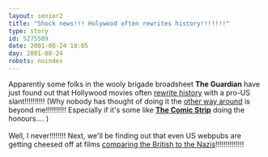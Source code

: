```yaml
---
layout: senior2
title: "Shock news!!! Holywood often rewrites history!!!!!!!"
type: story
id: 5275509
date: 2001-08-24 18:05
day: 2001-08-24
robots: noindex
---
```

Apparently some folks in the wooly brigade broadsheet <b>The Guardian</b> have just found out that Hollywood movies often <a href="http://www.guardian.co.uk/uk_news/story/0,3604,539436,00.html">rewrite history</a> with a pro-US slant!!!!!!!!!! (Why nobody has thought of doing it the <a href="http://www.plastic.com/comments.pl?sid=01/08/23/0159252&amp;cid=32">other way around</a> is beyond me!!!!!!!!!! Especially if it's some like <a href="http://www.csfanpage.co.uk/series-three.htm"><b>The Comic Strip</b></a> doing the honours.... )<br/> <br/>Well, I never!!!!!!!! Next, we'll be finding out that even US webpubs are getting cheesed off at films <a href="http://www.salon.com/ent/movies/feature/2000/07/03/patriot/print.html">comparing the British to the Nazis</a>!!!!!!!!!!!!!!
